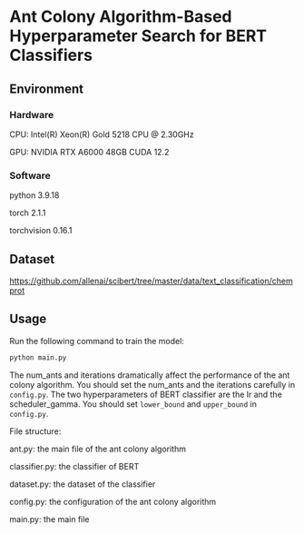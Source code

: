 # Ant Colony Algorithm-Based Hyperparameter Search for BERT Classifiers


## Environment 

### Hardware 
CPU: Intel(R) Xeon(R) Gold 5218 CPU @ 2.30GHz

GPU: NVIDIA RTX A6000 48GB CUDA 12.2

### Software
python                    3.9.18 

torch                     2.1.1 

torchvision               0.16.1 


## Dataset

https://github.com/allenai/scibert/tree/master/data/text_classification/chemprot

## Usage

Run the following command to train the model:

```bash
python main.py
```
The num_ants and iterations dramatically affect the performance of the ant colony algorithm. You should set the num_ants and the iterations carefully in `config.py`.
The two hyperparameters of BERT classifier are the lr and the scheduler_gamma. You should set  `lower_bound` and `upper_bound` in `config.py`.  

File structure:

ant.py: the main file of the ant colony algorithm

classifier.py: the classifier of BERT

dataset.py: the dataset of the classifier

config.py: the configuration of the ant colony algorithm

main.py: the main file
